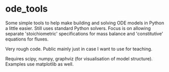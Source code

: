# ode_tools
Some simple tools to help make building and solving ODE models in Python a little easier. Still uses standard Python solvers. 
Focus is on allowing separate 'stoichiometric' specifications for mass balance and 'constitutive' equations for fluxes. 

Very rough code. Public mainly just in case I want to use for teaching.

Requires scipy, numpy, graphviz (for visualisation of model structure). Examples use matplotlib as well.
